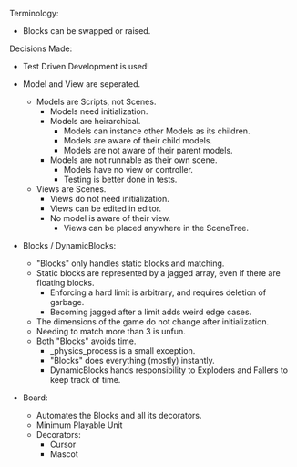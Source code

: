 Terminology:
* Blocks can be swapped or raised.

Decisions Made:
* Test Driven Development is used!

* Model and View are seperated.
	* Models are Scripts, not Scenes.
		* Models need initialization.
		* Models are heirarchical.
			* Models can instance other Models as its children.
			* Models are aware of their child models.
			* Models are not aware of their parent models.
		* Models are not runnable as their own scene.
			* Models have no view or controller.
			* Testing is better done in tests.
	* Views are Scenes.
		* Views do not need initialization.
		* Views can be edited in editor.
		* No model is aware of their view.
			* Views can be placed anywhere in the SceneTree.

* Blocks / DynamicBlocks:
	* "Blocks" only handles static blocks and matching.
	* Static blocks are represented by a jagged array, even if there are floating blocks.
		* Enforcing a hard limit is arbitrary, and requires deletion of garbage.
		* Becoming jagged after a limit adds weird edge cases.
	* The dimensions of the game do not change after initialization.
	* Needing to match more than 3 is unfun.
	* Both "Blocks" avoids time.
		* _physics_process is a small exception.
		* "Blocks" does everything (mostly) instantly.
		* DynamicBlocks hands responsibility to Exploders and Fallers to keep track of time.

* Board:
	* Automates the Blocks and all its decorators.
	* Minimum Playable Unit
	* Decorators:
		* Cursor
		* Mascot